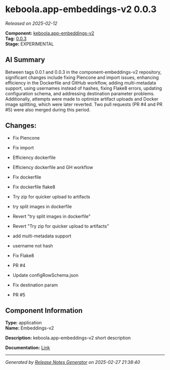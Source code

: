 # keboola.app-embeddings-v2 0.0.3

_Released on 2025-02-12_

**Component:** [keboola.app-embeddings-v2](https://github.com/keboola/component-embeddings-v2)  
**Tag:** [0.0.3](https://github.com/keboola/component-embeddings-v2/releases/tag/0.0.3)  
**Stage:** EXPERIMENTAL  


## AI Summary
Between tags 0.0.1 and 0.0.3 in the component-embeddings-v2 repository, significant changes include fixing Piencone and import issues, enhancing efficiency in the Dockerfile and GitHub workflow, adding multi-metadata support, using usernames instead of hashes, fixing Flake8 errors, updating configuration schema, and addressing destination parameter problems. Additionally, attempts were made to optimize artifact uploads and Docker image splitting, which were later reverted. Two pull requests (PR #4 and PR #5) were also merged during this period.



## Changes:



- Fix Piencone 




- Fix import 




- Efficiency dockerfile 




- Efficiency dockerfile and GH workflow 






- Fix dockerfile 




- Fix dockerfile flake8 




- Try zip for quicker upload to artifacts 




- try split images in dockerfile 




- Revert "try split images in dockerfile" 




- Revert "Try zip for quicker upload to artifacts" 




- add multi-metadata support 




- username not hash 




- Fix Flake8 






- PR #4 




- Update configRowSchema.json 




- Fix destination param 




- PR #5 






## Component Information
**Type:** application  
**Name:** Embeddings-v2  

**Description:** keboola.app-embeddings-v2 short description  


**Documentation:** [Link](https://github.com/keboola/component-embeddings-v2/blob/master/README.md)  



---
_Generated by [Release Notes Generator](https://github.com/keboola/release-notes-generator) on 2025-02-27 21:38:40_ 